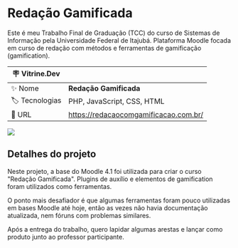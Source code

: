 # Redação Gamificada

Este é meu Trabalho Final de Graduação (TCC) do curso de Sistemas de Informação pela Universidade Federal de Itajubá. Plataforma Moodle focada em curso de redação com métodos e ferramentas de gamificação (gamification).

| :placard: Vitrine.Dev |     |
| -------------  | --- |
| :sparkles: Nome        | **Redação Gamificada**
| :label: Tecnologias | PHP, JavaScript, CSS, HTML
| :rocket: URL         | https://redacaocomgamificacao.com.br/


<!-- Inserir imagem com a #vitrinedev ao final do link -->
![](https://i.imgur.com/t950M2m.png#vitrinedev)

## Detalhes do projeto

Neste projeto, a base do Moodle 4.1 foi utilizada para criar o curso "Redação Gamificada". Plugins de auxílio e elementos de gamification foram utilizados como ferramentas.

O ponto mais desafiador é que algumas ferramentas foram pouco utilizadas em bases Moodle até hoje, então as vezes não havia documentação atualizada, nem fóruns com problemas similares.

Após a entrega do trabalho, quero lapidar algumas arestas e lançar como produto junto ao professor participante.

